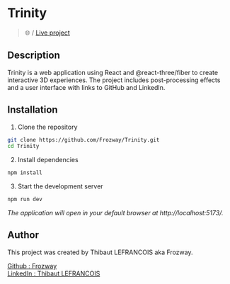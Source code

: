 # Trinity

> 🌐 / [Live project](https://thibautlfr-exp001.netlify.app/)

## Description

Trinity is a web application using React and @react-three/fiber to create interactive 3D experiences. The project includes post-processing effects and a user interface with links to GitHub and LinkedIn.

## Installation

1. Clone the repository
```bash
git clone https://github.com/Frozway/Trinity.git
cd Trinity
 ```

2. Install dependencies
```bash
npm install
```

3. Start the development server
```bash
npm run dev
```

_The application will open in your default browser at http://localhost:5173/._ 

## Author

This project was created by Thibaut LEFRANCOIS aka Frozway.

[Github : Frozway](https://github.com/Frozway) <br/>
[LinkedIn : Thibaut LEFRANCOIS](https://www.linkedin.com/in/thibaut-lefrancois/)